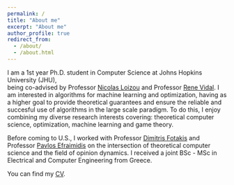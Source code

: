 ```yaml
---
permalink: /
title: "About me"
excerpt: "About me"
author_profile: true
redirect_from: 
  - /about/
  - /about.html
---
```


I am a 1st year Ph.D. student in Computer Science at Johns Hopkins University (JHU),   
being co-advised by Professor [Nicolas Loizou](https://nicolasloizou.github.io/) and Professor [Rene Vidal](http://vision.jhu.edu/rvidal.html). I am interested in algorithms for machine learning and optimization, having as a higher goal to provide theoretical guarantees and ensure the reliable and succesful use of algorithms in the large scale paradigm. To do this, I enjoy combining my diverse research interests covering: theoretical computer science, optimization, machine learning and game theory.

Before coming to U.S., I worked with Professor [Dimitris Fotakis](https://www.softlab.ntua.gr/~fotakis/) and Professor [Pavlos Efraimidis](https://euclid.ee.duth.gr/) on the intersection of theoretical computer science and the field of opinion dynamics. I received a joint BSc - MSc in Electrical and Computer Engineering from Greece.   

You can find my [CV](_pages/Resume_Emmanouilidis_Konstantinos_revised.pdf).

